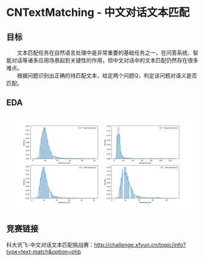 # CNTextMatching - 中文对话文本匹配

## 目标
　　文本匹配任务在自然语言处理中是非常重要的基础任务之一，在问答系统、智能对话等诸多应用场景起到关键性的作用，但中文对话中的文本匹配仍然存在很多难点。  
　　根据问题识别出正确的待匹配文本，给定两个问题Q，判定该问题对语义是否匹配。

## EDA
![句子长度分布](https://github.com/liangkaimeng/CNTextMatching/blob/main/figure/sentence_len.png)


## 竞赛链接
科大讯飞-中文对话文本匹配挑战赛：http://challenge.xfyun.cn/topic/info?type=text-match&option=phb
